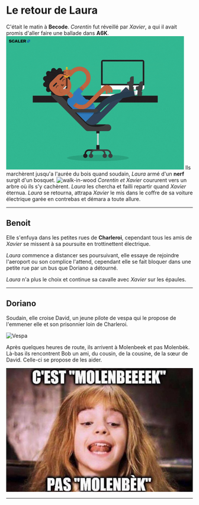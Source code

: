 # Le retour de Laura

C'était le matin à **Becode**. 
*Corentin* fut réveillé par *Xavier*, a qui il avait promis d'aller faire une ballade dans **A6K**. 
![dev-in-action](assets/dev-in-action.gif)
Ils marchèrent jusqu'a l'aurée du bois quand soudain, *Laura* armé d'un **nerf** surgit d'un bosquet. 
![walk-in-wood](assets/walk-in-wood.gif)
*Corentin et Xavier* coururent vers un arbre où ils s'y cachèrent. 
*Laura* les chercha et failli repartir quand *Xavier* éternua. 
*Laura* se retourna, attrapa *Xavier* le mis dans le coffre de sa voiture électrique garée en contrebas et démara a toute allure.

---

## Benoit

Elle s'enfuya dans les petites rues de **Charleroi**, cependant tous les amis de *Xavier* se missent à sa poursuite en trottinettent électrique.

*Laura* commence a distancer ses poursuivant, elle essaye de rejoindre l'aeroport ou son complice l'attend, cependant elle se fait bloquer dans une petite rue par un bus que Doriano a détourné.

*Laura* n'a plus le choix et continue sa cavalle avec *Xavier* sur les épaules.

---

## Doriano

Soudain, elle croise David, un jeune pilote de vespa qui le propose de l'emmener elle et son prisonnier loin de Charleroi.

![Vespa](assets/vespa.gif)

Après quelques heures de route, ils arrivent à Molenbeek et pas Molenbèk. Là-bas ils rencontrent Bob un ami, du cousin, de la cousine, de la sœur de David. Celle-ci se propose de les aider.

![Molenbeek](assets/molenbeek.jpg)

---